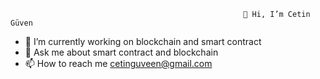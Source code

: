                                                        👋 Hi, I’m Cetin Güven
- 🌱 I’m currently working on blockchain and smart contract
- 💬 Ask me about smart contract and blockchain 
- 📫 How to reach me cetinguveen@gmail.com


